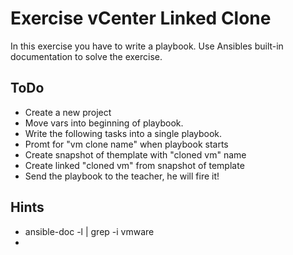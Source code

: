 
# Exercise vCenter Linked Clone
In this exercise you have to write a playbook.
Use Ansibles built-in documentation to solve the exercise.

## ToDo
* Create a new project
* Move vars into beginning of playbook.
* Write the following tasks into a single playbook.
* Promt for "vm clone name" when playbook starts
* Create snapshot of themplate with "cloned vm" name
* Create linked "cloned vm" from snapshot of template
* Send the playbook to the teacher, he will fire it!

## Hints
* ansible-doc -l | grep -i vmware
* 
<!--stackedit_data:
eyJoaXN0b3J5IjpbLTM1MDQwNjQxOV19
-->